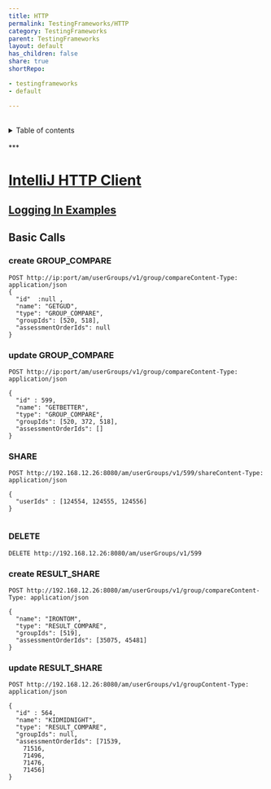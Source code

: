 ```yaml
---
title: HTTP
permalink: TestingFrameworks/HTTP
category: TestingFrameworks
parent: TestingFrameworks
layout: default
has_children: false
share: true
shortRepo:

- testingframeworks
- default

---
```


<br/>    
<details markdown="block">    
<summary>    
Table of contents    
</summary>    
{: .text-delta }    
1. TOC    
{:toc}    
</details>    
<br/>    
***    
<br/>    

# [IntelliJ HTTP Client](https://www.jetbrains.com/help/idea/http-client-in-product-code-editor.html)

## [Logging In Examples](https://gist.github.com/14paxton/decd67f8b59069f9505ba9ba0210d0ee)

## Basic Calls

### create GROUP_COMPARE

~~~http    
POST http://ip:port/am/userGroups/v1/group/compareContent-Type: application/json    
{    
  "id"  :null ,    
  "name": "GETGUD",    
  "type": "GROUP_COMPARE",    
  "groupIds": [520, 518],    
  "assessmentOrderIds": null    
}    
~~~    

### update GROUP_COMPARE

~~~http    
POST http://ip:port/am/userGroups/v1/group/compareContent-Type: application/json    
    
{    
  "id" : 599,    
  "name": "GETBETTER",    
  "type": "GROUP_COMPARE",    
  "groupIds": [520, 372, 518],    
  "assessmentOrderIds": []    
}    
~~~    

### SHARE

~~~http    
POST http://192.168.12.26:8080/am/userGroups/v1/599/shareContent-Type: application/json    
    
{    
  "userIds" : [124554, 124555, 124556]    
}    
    
~~~    

### DELETE

~~~http    
DELETE http://192.168.12.26:8080/am/userGroups/v1/599    
~~~    

### create RESULT_SHARE

~~~http    
POST http://192.168.12.26:8080/am/userGroups/v1/group/compareContent-Type: application/json    
    
{    
  "name": "IRONTOM",    
  "type": "RESULT_COMPARE",    
  "groupIds": [519],    
  "assessmentOrderIds": [35075, 45481]    
}    
~~~    

### update RESULT_SHARE

~~~http  
POST http://192.168.12.26:8080/am/userGroups/v1/groupContent-Type: application/json    
    
{    
  "id" : 564,    
  "name": "KIDMIDNIGHT",    
  "type": "RESULT_COMPARE",    
  "groupIds": null,    
  "assessmentOrderIds": [71539,    
    71516,    
    71496,    
    71476,    
    71456]    
}    
~~~